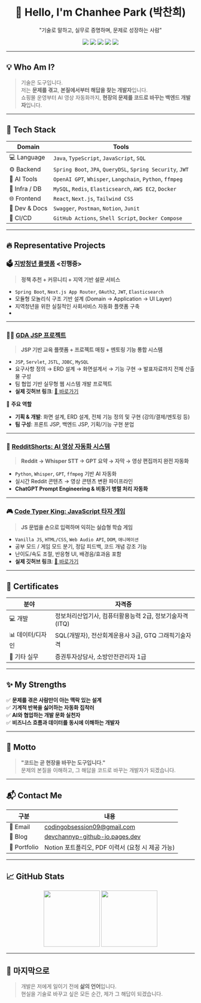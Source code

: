 <!-- README.md -->

<h1 align="center">👋 Hello, I'm Chanhee Park (박찬희)</h1>
<p align="center">"기술로 말하고, 실무로 증명하며, 문제로 성장하는 사람"</p>

<p align="center">
  <img src="https://img.shields.io/badge/Backend-Java%20%7C%20Spring%20Boot-green?style=for-the-badge&logo=spring" />
  <img src="https://img.shields.io/badge/Frontend-React%20%7C%20Next.js%20%7C%20JSP-blue?style=for-the-badge&logo=react" />
  <img src="https://img.shields.io/badge/AI-GPT%20%7C%20Whisper%20%7C%20Langchain-orange?style=for-the-badge&logo=openai" />
  <img src="https://img.shields.io/badge/Database-MySQL%20%7C%20QueryDSL%20%7C%20SQL-yellow?style=for-the-badge&logo=mysql" />
  <img src="https://img.shields.io/badge/Infra-Docker%20%7C%20AWS-lightgrey?style=for-the-badge&logo=docker" />
</p>


---

## 💡 Who Am I?

> 기술은 도구입니다.  
> 저는 **문제를 겪고**, **본질에서부터 해답을 찾는 개발자**입니다.  
> 쇼핑몰 운영부터 AI 영상 자동화까지, **현장의 문제를 코드로 바꾸는 백엔드 개발자**입니다.

---

## 🧰 Tech Stack

| Domain | Tools |
|--------|-------|
| 💻 Language | `Java`, `TypeScript`, `JavaScript`, `SQL` |
| ⚙ Backend | `Spring Boot`, `JPA`, `QueryDSL`, `Spring Security`, `JWT` |
| 🤖 AI Tools | `OpenAI GPT`, `Whisper`, `Langchain`, `Python`, `ffmpeg` |
| 💾 Infra / DB | `MySQL`, `Redis`, `Elasticsearch`, `AWS EC2`, `Docker` |
| 🌐 Frontend | `React`, `Next.js`, `Tailwind CSS` |
| 🧪 Dev & Docs | `Swagger`, `Postman`, `Notion`, `Junit` |
| 🚀 CI/CD | `GitHub Actions`, `Shell Script`, `Docker Compose` |

---

## 🔥 Representative Projects

### 🗳️ [지방청년 플랫폼](https://github.com/username/jibangyoung-platform) <진행중>
> **정책 추천 + 커뮤니티 + 지역 기반 설문 서비스**
- `Spring Boot`, `Next.js App Router`, `OAuth2`, `JWT`, `Elasticsearch`
- 모듈형 모놀리식 구조 기반 설계 (Domain → Application → UI Layer)
- 지역청년을 위한 실질적인 사회서비스 자동화 플랫폼 구축
- 
---

### 🧑‍🏫 [GDA JSP 프로젝트](https://github.com/DevchannyP/gda_jsp_project)
> **JSP 기반 교육 플랫폼 + 프로젝트 매칭 + 멘토링 기능 통합 시스템**
- `JSP`, `Servlet`, `JSTL`, `JDBC`, `MySQL`
- 요구사항 정의 → ERD 설계 → 화면설계서 → 기능 구현 → 발표자료까지 전체 산출물 구성
- 팀 협업 기반 실무형 웹 시스템 개발 프로젝트
- **실제 깃허브 링크**: [🔗 바로가기](https://github.com/DevchannyP/gda_jsp_project/tree/main)

👥 **주요 역할**
- **기획 & 개발**: 화면 설계, ERD 설계, 전체 기능 정의 및 구현 (강의/결제/멘토링 등)
- **팀 구성**: 프론트 JSP, 백엔드 JSP, 기획/기능 구현 분업

---

### 🧠 [RedditShorts: AI 영상 자동화 시스템](https://github.com/username/reddit-shorts)
> **Reddit → Whisper STT → GPT 요약 → 자막 → 영상 편집까지 완전 자동화**
- `Python`, `Whisper`, `GPT`, `ffmpeg` 기반 AI 자동화
- 실시간 Reddit 콘텐츠 → 영상 콘텐츠 변환 파이프라인
- **ChatGPT Prompt Engineering & 비동기 병렬 처리 자동화**

---

### 🎮 [Code Typer King: JavaScript 타자 게임](https://github.com/DevchannyP/javascript-typing-master)
> **JS 문법을 손으로 입력하며 익히는 실습형 학습 게임**
- `Vanilla JS`, `HTML/CSS`, `Web Audio API`, `DOM`, `애니메이션`
- 공부 모드 / 게임 모드 분기, 정답 피드백, 코드 개념 강조 기능
- 난이도/속도 조절, 반응형 UI, 배경음/효과음 포함
- **실제 깃허브 링크**: [🔗 바로가기](https://github.com/DevchannyP/javascript-typing-master/tree/main)

---

## 🧾 Certificates

| 분야 | 자격증 |
|------|--------|
| 💻 개발 | 정보처리산업기사, 컴퓨터활용능력 2급, 정보기술자격(ITQ) |
| 📊 데이터/디자인 | SQL(개발자), 전산회계운용사 3급, GTQ 그래픽기술자격 |
| 🧯 기타 실무 | 증권투자상담사, 소방안전관리자 1급 |

---

## ✨ My Strengths

✅ **문제를 겪은 사람만이 아는 맥락 있는 설계**  
✅ **기계적 반복을 싫어하는 자동화 집착러**  
✅ **AI와 협업하는 개발 문화 실천자**  
✅ **비즈니스 흐름과 데이터를 동시에 이해하는 개발자**

---

## 💬 Motto

> **"코드는 곧 현장을 바꾸는 도구입니다."**  
> 문제의 본질을 이해하고, 그 해답을 코드로 바꾸는 개발자가 되겠습니다.

---

## 📬 Contact Me

| 구분 | 내용 |
|------|------|
| 📧 Email | codingobsession09@gmail.com |
| 📝 Blog | [devchannyp-github-io.pages.dev](https://devchannyp-github-io.pages.dev/) |
| 💼 Portfolio | Notion 포트폴리오, PDF 이력서 (요청 시 제공 가능) |

---

## 📈 GitHub Stats

<p align="center">
  <img src="https://github-readme-stats.vercel.app/api?username=chanhee-dev&show_icons=true&theme=tokyonight" height="150"/>
  <img src="https://github-readme-stats.vercel.app/api/top-langs/?username=chanhee-dev&layout=compact&theme=tokyonight" height="150"/>
</p>

---

## 🏁 마지막으로

> 개발은 저에게 일이기 전에 **삶의 언어**입니다.  
> 현실을 기술로 바꾸고 싶은 모든 순간, 제가 그 해답이 되겠습니다.

